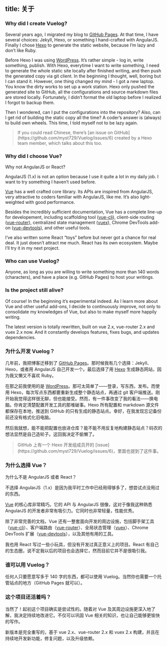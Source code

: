 title: 关于
------------------------------------
<!-- en-US:+ -->

### Why did I create Vuelog?

Several years ago, I migrated my blog to [GitHub Pages](https://pages.github.com/). At that time, I have several choices: Jekyll, Hexo, or something I hand-crafted with AngularJS. Finally I chose [Hexo](https://hexo.io/) to generate the static website, because I’m lazy and don’t like Ruby.

Before Hexo I was using [WordPress](https://wordpress.org/). It’s rather simple - log in, write something, publish. With Hexo, everytime I want to write something, I need to generate the whole static site locally after finished writing, and then push the generated copy via git client. In the beginning I thought, well, boring but I can stand it. However, one thing changed my mind - I got a new laptop. You know the dirty works to set up a work station. Hexo only pushed the generated site to GitHub, all the configurations and source markdown files are stored locally. Fortunately, I didn’t format the old laptop before I realized I forgot to backup them.

Then I wondered, can I put the configurations into the repository? Also, can I get rid of building the static copy all the time? A coder’s answer is (always) to build own wheels. This time, I told myself not to be lazy again.

<blockquote class="tip">
  <p>If you could read Chinese, there’s [an issue on GitHub](https://github.com/myst729/Vuelog/issues/6) created by a Hexo team member, which talks about this too.</p>
</blockquote>

### Why did I choose Vue?

Why not AngularJS or React?

AngularJS (1.x) is not an option because I use it quite a lot in my daily job. I want to try something I haven’t used before.

[Vue](http://vuejs.org/) has a well crafted core library. Its APIs are inspired from AngularJS, very attractive to coders familiar with AngularJS, like me. It’s also light-weighted with good performance.

Besides the incredibly sufficient documentation, Vue has a complete line-up for developement, including scaffolding tool ([vue-cli](https://github.com/vuejs/vue-cli)), client-side routing ([vue-router](https://github.com/vuejs/vue-router)), centralized state management ([vuex](https://github.com/vuejs/vuex)), Chrome DevTools add-on ([vue-devtools](https://github.com/vuejs/vue-devtools)), and other useful tools.

I’ve also written some React “toys” before but never got a chance for real deal. It just doesn’t attract me much. React has its own ecosystem. Maybe I’ll try it in my next project.

### Who can use Vuelog?

Anyone, as long as you are willing to write something more than 140 words (characters), and have a place (e.g. GitHub Pages) to host your writings.

### Is the project still alive?

Of course! In the beginning it’s experimental indeed. As I learn more about Vue and other useful add-ons, I decide to continuously improve, not only to consolidate my knowledges of Vue, but also to make myself more happily writing.

The latest version is totally rewritten, built on vue 2.x, vue-router 2.x and vuex 2.x now. And it constantly develops features, fixes bugs, and updates dependencies.

<!-- en-US:- -->

<!-- zh-CN:+ -->

### 为什么开发 Vuelog？

几年前，我把博客迁移到了 [GitHub Pages](https://pages.github.com/)。那时候我有几个选择：Jekyll、Hexo，或者用 AngularJS 自己开发一个。最后选择了用 [Hexo](https://hexo.io/) 生成静态网站，因为我又懒又不喜欢 Ruby。

在那之前我使用的是 [WordPress](https://wordpress.org/)。那可太简单了——登录，写东西，发布。而使用 Hexo，每次写点东西都要重新生成整个静态站点，再通过 git 客户端推送。刚开始我觉得这样很无聊，但也能接受。然而，有一件事改变了我的看法——换电脑。你肯定清楚配置开发工具的那堆破事。Hexo 所有配置和 markdown 源文件都保存在本地，推送到 GitHub 的只有生成的静态站点。幸好，在我发现忘记备份前还没有格式化旧电脑。

然后我就想，能不能把配置也放进仓库？能不能不用反复地构建静态站点？码农的想法显然是自己造轮子。这回我决定不偷懒了。

<blockquote class="tip">
  <p>GitHub 上有一个 Hexo 开发组成员开的 [issue](https://github.com/myst729/Vuelog/issues/6)，里面也提到了这件事。</p>
</blockquote>

### 为什么选择 Vue？

为什么不是 AngularJS 或者 React？

不选择 AngularJS（1.x）是因为我平时工作中已经用得够多了，想尝试点没用过的东西。

[Vue](http://vuejs.org/) 的核心库非常精巧。它的 API 与 AngularJS 很像，这对于像我这种熟悉 AngularJS 的开发者非常有吸引力。它同时也非常轻量，性能优秀。

除了非常完善的文档，Vue 还有一整套面向开发的周边设施，包括脚手架工具（[vue-cli](https://github.com/vuejs/vue-cli)）、客户端路由（[vue-router](https://github.com/vuejs/vue-router)）、全局状态管理（[vuex](https://github.com/vuejs/vuex)）、Chrome DevTools 扩展（[vue-devtools](https://github.com/vuejs/vue-devtools)），以及其他有用的工具。

我也用 React 写过一些小玩具，但没有开发过真正意义上的项目。React 有自己的生态圈，说不定我以后的项目也会选择它，然而目前它并不是很吸引我。

### 谁可以用 Vuelog？

任何人只要愿意写多于 140 字的东西，都可以使用 Vuelog。当然你也需要一个托管站点的地方（GitHub Pages 就可以）。

### 这个项目还活着吗？

当然了！起初这个项目确实是尝试性的。随着对 Vue 及其周边设施更深入地了解，我决定持续地改进它。不仅可以巩固 Vue 相关的知识，也让自己能够更愉快的写作。

新版本是完全重写的，基于 vue 2.x、vue-router 2.x 和 vuex 2.x 构建，并且在持续地开发新功能，修复问题，以及升级依赖。

<!-- zh-CN:- -->
